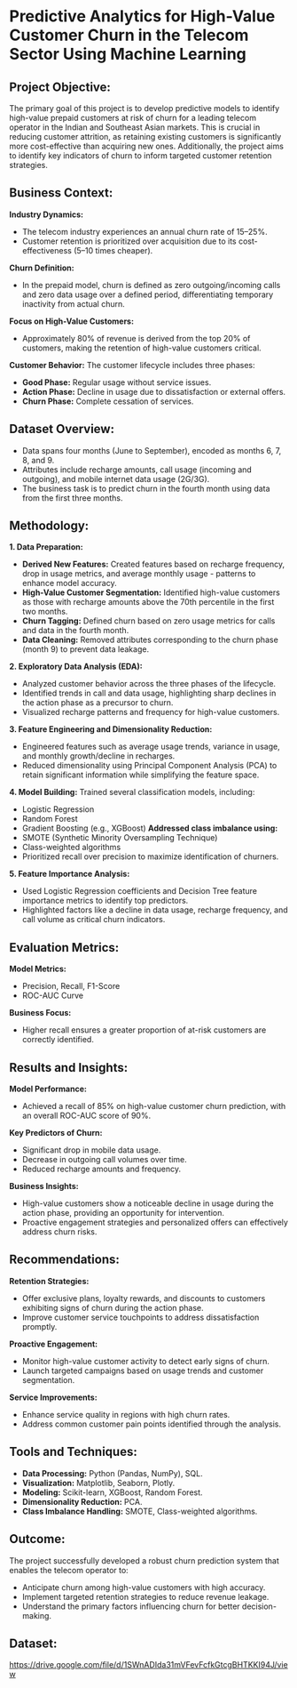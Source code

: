 # Predictive Analytics for High-Value Customer Churn in the Telecom Sector Using Machine Learning

## Project Objective:
The primary goal of this project is to develop predictive models to identify high-value prepaid customers at risk of churn for a leading telecom operator in the Indian and Southeast Asian markets. This is crucial in reducing customer attrition, as retaining existing customers is significantly more cost-effective than acquiring new ones. Additionally, the project aims to identify key indicators of churn to inform targeted customer retention strategies.

## Business Context:
**Industry Dynamics:**
- The telecom industry experiences an annual churn rate of 15–25%.
- Customer retention is prioritized over acquisition due to its cost-effectiveness (5–10 times cheaper).
  
**Churn Definition:**
- In the prepaid model, churn is defined as zero outgoing/incoming calls and zero data usage over a defined period, differentiating temporary inactivity from actual churn.
  
**Focus on High-Value Customers:**
- Approximately 80% of revenue is derived from the top 20% of customers, making the retention of high-value customers critical.
  
**Customer Behavior:**
The customer lifecycle includes three phases:
- **Good Phase:** Regular usage without service issues.
- **Action Phase:** Decline in usage due to dissatisfaction or external offers.
- **Churn Phase:** Complete cessation of services.
  
## Dataset Overview:
- Data spans four months (June to September), encoded as months 6, 7, 8, and 9.
- Attributes include recharge amounts, call usage (incoming and outgoing), and mobile internet data usage (2G/3G).
- The business task is to predict churn in the fourth month using data from the first three months.

## Methodology:
**1. Data Preparation:**

- **Derived New Features:** Created features based on recharge frequency, drop in usage metrics, and average monthly usage - patterns to enhance model accuracy.
- **High-Value Customer Segmentation:** Identified high-value customers as those with recharge amounts above the 70th percentile in the first two months.
- **Churn Tagging:** Defined churn based on zero usage metrics for calls and data in the fourth month.
- **Data Cleaning:** Removed attributes corresponding to the churn phase (month 9) to prevent data leakage.
  
**2. Exploratory Data Analysis (EDA):**
- Analyzed customer behavior across the three phases of the lifecycle.
- Identified trends in call and data usage, highlighting sharp declines in the action phase as a precursor to churn.
- Visualized recharge patterns and frequency for high-value customers.

**3. Feature Engineering and Dimensionality Reduction:**
- Engineered features such as average usage trends, variance in usage, and monthly growth/decline in recharges.
- Reduced dimensionality using Principal Component Analysis (PCA) to retain significant information while simplifying the feature space.

**4. Model Building:**
Trained several classification models, including:
- Logistic Regression
- Random Forest
- Gradient Boosting (e.g., XGBoost)
 **Addressed class imbalance using:**
- SMOTE (Synthetic Minority Oversampling Technique)
- Class-weighted algorithms
- Prioritized recall over precision to maximize identification of churners.

**5. Feature Importance Analysis:**
- Used Logistic Regression coefficients and Decision Tree feature importance metrics to identify top predictors.
- Highlighted factors like a decline in data usage, recharge frequency, and call volume as critical churn indicators.

## Evaluation Metrics:
**Model Metrics:**
- Precision, Recall, F1-Score
- ROC-AUC Curve
  
**Business Focus:**
- Higher recall ensures a greater proportion of at-risk customers are correctly identified.

## Results and Insights:
**Model Performance:**
- Achieved a recall of 85% on high-value customer churn prediction, with an overall ROC-AUC score of 90%.
  
**Key Predictors of Churn:**
- Significant drop in mobile data usage.
- Decrease in outgoing call volumes over time.
- Reduced recharge amounts and frequency.
  
**Business Insights:**
- High-value customers show a noticeable decline in usage during the action phase, providing an opportunity for intervention.
- Proactive engagement strategies and personalized offers can effectively address churn risks.

## Recommendations:
**Retention Strategies:**
- Offer exclusive plans, loyalty rewards, and discounts to customers exhibiting signs of churn during the action phase.
- Improve customer service touchpoints to address dissatisfaction promptly.
  
**Proactive Engagement:**
- Monitor high-value customer activity to detect early signs of churn.
- Launch targeted campaigns based on usage trends and customer segmentation.
  
**Service Improvements:**
- Enhance service quality in regions with high churn rates.
- Address common customer pain points identified through the analysis.

## Tools and Techniques:
- **Data Processing:** Python (Pandas, NumPy), SQL.
- **Visualization:** Matplotlib, Seaborn, Plotly.
- **Modeling:** Scikit-learn, XGBoost, Random Forest.
- **Dimensionality Reduction:** PCA.
- **Class Imbalance Handling:** SMOTE, Class-weighted algorithms.

## Outcome:
The project successfully developed a robust churn prediction system that enables the telecom operator to:
- Anticipate churn among high-value customers with high accuracy.
- Implement targeted retention strategies to reduce revenue leakage.
- Understand the primary factors influencing churn for better decision-making.

## Dataset:
https://drive.google.com/file/d/1SWnADIda31mVFevFcfkGtcgBHTKKI94J/view
